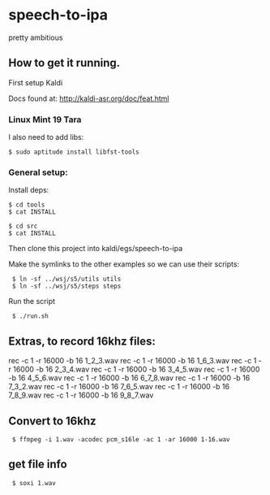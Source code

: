 # speech-to-ipa
pretty ambitious

## How to get it running.

First setup Kaldi

Docs found at: http://kaldi-asr.org/doc/feat.html

### Linux Mint 19 Tara

I also need to add libs:

```
$ sudo aptitude install libfst-tools
```

### General setup:

Install deps:

```
$ cd tools
$ cat INSTALL
```

```
$ cd src
$ cat INSTALL
```

Then clone this project into kaldi/egs/speech-to-ipa

Make the symlinks to the other examples so we can use their scripts:

```
 $ ln -sf ../wsj/s5/utils utils
 $ ln -sf ../wsj/s5/steps steps
```

Run the script

```
 $ ./run.sh
```

## Extras, to record 16khz files:
rec -c 1 -r 16000 -b 16 1_2_3.wav
rec -c 1 -r 16000 -b 16 1_6_3.wav
rec -c 1 -r 16000 -b 16 2_3_4.wav
rec -c 1 -r 16000 -b 16 3_4_5.wav
rec -c 1 -r 16000 -b 16 4_5_6.wav
rec -c 1 -r 16000 -b 16 6_7_8.wav
rec -c 1 -r 16000 -b 16 7_3_2.wav
rec -c 1 -r 16000 -b 16 7_6_5.wav
rec -c 1 -r 16000 -b 16 7_8_9.wav
rec -c 1 -r 16000 -b 16 9_8_7.wav

## Convert to 16khz
```
 $ ffmpeg -i 1.wav -acodec pcm_s16le -ac 1 -ar 16000 1-16.wav
```

## get file info
```
 $ soxi 1.wav
```